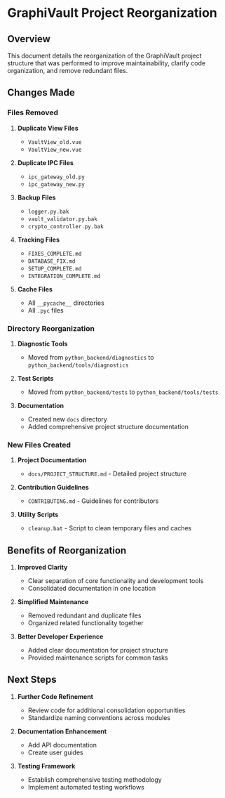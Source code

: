 # GraphiVault Project Reorganization

## Overview

This document details the reorganization of the GraphiVault project structure that was performed to improve maintainability, clarify code organization, and remove redundant files.

## Changes Made

### Files Removed

1. **Duplicate View Files**
   - `VaultView_old.vue`
   - `VaultView_new.vue`

2. **Duplicate IPC Files**
   - `ipc_gateway_old.py`
   - `ipc_gateway_new.py`

3. **Backup Files**
   - `logger.py.bak`
   - `vault_validator.py.bak`
   - `crypto_controller.py.bak`

4. **Tracking Files**
   - `FIXES_COMPLETE.md`
   - `DATABASE_FIX.md`
   - `SETUP_COMPLETE.md`
   - `INTEGRATION_COMPLETE.md`

5. **Cache Files**
   - All `__pycache__` directories
   - All `.pyc` files

### Directory Reorganization

1. **Diagnostic Tools**
   - Moved from `python_backend/diagnostics` to `python_backend/tools/diagnostics`

2. **Test Scripts**
   - Moved from `python_backend/tests` to `python_backend/tools/tests`

3. **Documentation**
   - Created new `docs` directory
   - Added comprehensive project structure documentation

### New Files Created

1. **Project Documentation**
   - `docs/PROJECT_STRUCTURE.md` - Detailed project structure

2. **Contribution Guidelines**
   - `CONTRIBUTING.md` - Guidelines for contributors

3. **Utility Scripts**
   - `cleanup.bat` - Script to clean temporary files and caches

## Benefits of Reorganization

1. **Improved Clarity**
   - Clear separation of core functionality and development tools
   - Consolidated documentation in one location

2. **Simplified Maintenance**
   - Removed redundant and duplicate files
   - Organized related functionality together

3. **Better Developer Experience**
   - Added clear documentation for project structure
   - Provided maintenance scripts for common tasks

## Next Steps

1. **Further Code Refinement**
   - Review code for additional consolidation opportunities
   - Standardize naming conventions across modules

2. **Documentation Enhancement**
   - Add API documentation
   - Create user guides

3. **Testing Framework**
   - Establish comprehensive testing methodology
   - Implement automated testing workflows
